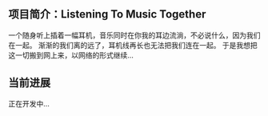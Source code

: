 ## 项目简介：Listening To Music Together
一个随身听上插着一幅耳机，音乐同时在你我的耳边流淌，不必说什么，因为我们在一起。
渐渐的我们离的远了，耳机线再长也无法把我们连在一起。
于是我想把这一切搬到网上来，以网络的形式继续...

## 当前进展
正在开发中...

